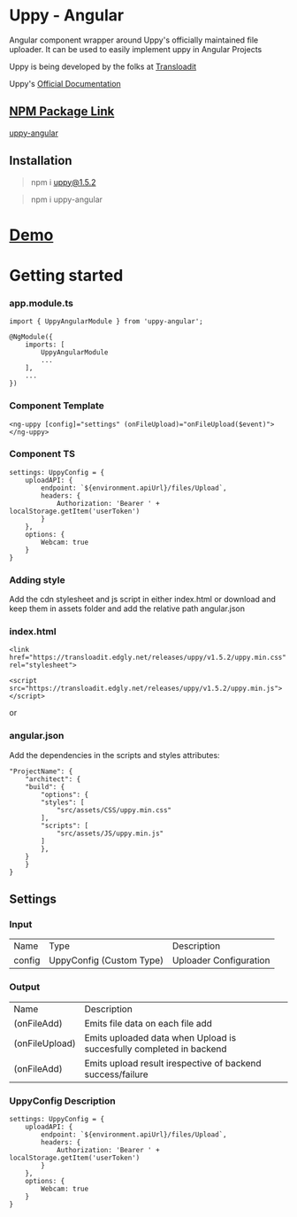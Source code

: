 # Uppy - Angular

Angular component wrapper around Uppy's officially maintained file uploader. It can be used to easily implement uppy in Angular Projects

Uppy is being developed by the folks at <a href="https://transloadit.com/">Transloadit</a>

Uppy's <a href="https://uppy.io/docs/"> Official Documentation

## NPM Package Link

<a href="https://www.npmjs.com/package/uppy-angular">uppy-angular</a>


## Installation

>npm i uppy@1.5.2

>npm i uppy-angular

# <a href="https://stackblitz.com/edit/uppy-angular-stackbiltz-demo?embed=1&file=src/app/app.component.ts"> Demo </a>

# Getting started

### app.module.ts

    import { UppyAngularModule } from 'uppy-angular';

    @NgModule({
        imports: [
            UppyAngularModule
            ...
        ],
        ...
    })

### Component Template

    <ng-uppy [config]="settings" (onFileUpload)="onFileUpload($event)"></ng-uppy>

### Component TS

    settings: UppyConfig = {
        uploadAPI: {
            endpoint: `${environment.apiUrl}/files/Upload`,
            headers: {
                Authorization: 'Bearer ' + localStorage.getItem('userToken')
            }
        },
        options: {
            Webcam: true
        }
    }

### Adding style

Add the cdn stylesheet and js script in either index.html or download and keep them in assets folder and add  the relative path angular.json

### index.html

    <link href="https://transloadit.edgly.net/releases/uppy/v1.5.2/uppy.min.css" rel="stylesheet">

    <script src="https://transloadit.edgly.net/releases/uppy/v1.5.2/uppy.min.js"></script>

or

### angular.json

Add the dependencies in the scripts and styles attributes:


    "ProjectName": {
        "architect": {
        "build": {
            "options": {
            "styles": [
                "src/assets/CSS/uppy.min.css"
            ],
            "scripts": [
                "src/assets/JS/uppy.min.js"
            ]
            },
        }
        }
    }

## Settings

### Input

<table>
<tr>
<td>Name</td>
<td>Type</td>
<td>Description</td>
</tr>
<tr>
<td>config</td>
<td>UppyConfig (Custom Type)</td>
<td>Uploader Configuration</td>
</tr>
</table>

### Output

<table>
<tr>
<td>Name</td>
<td>Description</td>
</tr>
<tr>
<td>(onFileAdd)</td>
<td>Emits file data on each file add</td>
</tr>
<tr>
<td>(onFileUpload)</td>
<td>Emits uploaded data when Upload is succesfully completed in backend</td>
</tr>
<tr>
<td>(onFileAdd)</td>
<td>Emits upload result irespective of backend success/failure</td>
</tr>
</table>

### UppyConfig Description

    settings: UppyConfig = {
        uploadAPI: {
            endpoint: `${environment.apiUrl}/files/Upload`,
            headers: {
                Authorization: 'Bearer ' + localStorage.getItem('userToken')
            }
        },
        options: {
            Webcam: true
        }
    }
